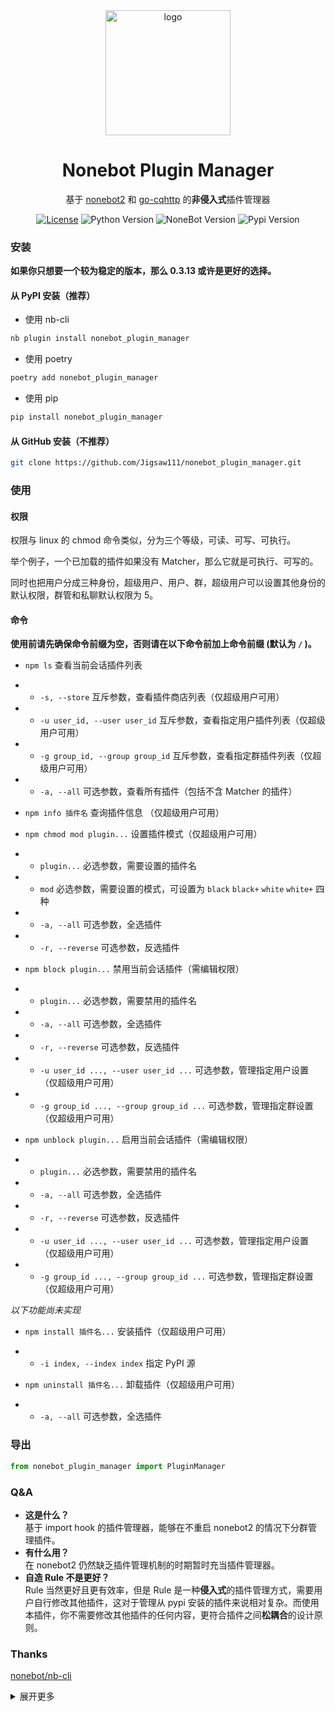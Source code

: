 <div align="center">
	<img width="200" src="docs/logo.png" alt="logo"></br>

# Nonebot Plugin Manager

基于 [nonebot2](https://github.com/nonebot/nonebot2) 和 [go-cqhttp](https://github.com/Mrs4s/go-cqhttp) 的**非侵入式**插件管理器

[![License](https://img.shields.io/github/license/Jigsaw111/nonebot_plugin_manager)](LICENSE)
![Python Version](https://img.shields.io/badge/python-3.7.3+-blue.svg)
![NoneBot Version](https://img.shields.io/badge/nonebot-2.0.0a11+-red.svg)
![Pypi Version](https://img.shields.io/pypi/v/nonebot-plugin-manager.svg)

</div>

### 安装

**如果你只想要一个较为稳定的版本，那么 0.3.13 或许是更好的选择。**

#### 从 PyPI 安装（推荐）

- 使用 nb-cli  

```bash
nb plugin install nonebot_plugin_manager
```

- 使用 poetry

```bash
poetry add nonebot_plugin_manager
```

- 使用 pip

```bash
pip install nonebot_plugin_manager
```

#### 从 GitHub 安装（不推荐）

```bash
git clone https://github.com/Jigsaw111/nonebot_plugin_manager.git
```

### 使用

#### 权限

权限与 linux 的 chmod 命令类似，分为三个等级，可读、可写、可执行。

举个例子，一个已加载的插件如果没有 Matcher，那么它就是可执行、可写的。

同时也把用户分成三种身份，超级用户、用户、群，超级用户可以设置其他身份的默认权限，群管和私聊默认权限为 5。

#### 命令

**使用前请先确保命令前缀为空，否则请在以下命令前加上命令前缀 (默认为 `/` )。**

- `npm ls` 查看当前会话插件列表
- - `-s, --store` 互斥参数，查看插件商店列表（仅超级用户可用）
- - `-u user_id, --user user_id` 互斥参数，查看指定用户插件列表（仅超级用户可用）
- - `-g group_id, --group group_id` 互斥参数，查看指定群插件列表（仅超级用户可用）
- - `-a, --all` 可选参数，查看所有插件（包括不含 Matcher 的插件）

- `npm info 插件名` 查询插件信息 （仅超级用户可用）

- `npm chmod mod plugin...` 设置插件模式（仅超级用户可用）
- - `plugin...` 必选参数，需要设置的插件名
- - `mod` 必选参数，需要设置的模式，可设置为 `black` `black+` `white` `white+` 四种
- - `-a, --all` 可选参数，全选插件
- - `-r, --reverse` 可选参数，反选插件

- `npm block plugin...` 禁用当前会话插件（需编辑权限）
- - `plugin...` 必选参数，需要禁用的插件名
- - `-a, --all` 可选参数，全选插件
- - `-r, --reverse` 可选参数，反选插件
- - `-u user_id ..., --user user_id ...` 可选参数，管理指定用户设置（仅超级用户可用）
- - `-g group_id ..., --group group_id ...` 可选参数，管理指定群设置（仅超级用户可用）

- `npm unblock plugin...` 启用当前会话插件（需编辑权限）
-  - `plugin...` 必选参数，需要禁用的插件名
- - `-a, --all` 可选参数，全选插件
- - `-r, --reverse` 可选参数，反选插件
- - `-u user_id ..., --user user_id ...` 可选参数，管理指定用户设置（仅超级用户可用）
- - `-g group_id ..., --group group_id ...` 可选参数，管理指定群设置（仅超级用户可用）

*以下功能尚未实现*

- `npm install 插件名...` 安装插件（仅超级用户可用）
- - `-i index, --index index` 指定 PyPI 源

- `npm uninstall 插件名...` 卸载插件（仅超级用户可用）
- - `-a, --all` 可选参数，全选插件

### 导出

```python
from nonebot_plugin_manager import PluginManager
```

### Q&A

- **这是什么？**  
  基于 import hook 的插件管理器，能够在不重启 nonebot2 的情况下分群管理插件。
- **有什么用？**  
  在 nonebot2 仍然缺乏插件管理机制的时期暂时充当插件管理器。
- **自造 Rule 不是更好？**  
  Rule 当然更好且更有效率，但是 Rule 是一种**侵入式**的插件管理方式，需要用户自行修改其他插件，这对于管理从 pypi 安装的插件来说相对复杂。而使用本插件，你不需要修改其他插件的任何内容，更符合插件之间**松耦合**的设计原则。

### Thanks

[nonebot/nb-cli](https://github.com/nonebot/nb-cli)

<details>
<summary>展开更多</summary>

### 原理

使用 `run_preprocessor` 装饰器，在 Matcher 运行之前检测其所属的 Plugin 判断是否打断。

事实上 Nonebot 还是加载了插件，所以只能算是**屏蔽**而非**卸载**。

*以下功能尚未实现*

当然，你也可以使用 `npm uninstall` 命令来真正卸载插件，但我不建议你这样做，因为该命令将会重启 Nonebot 。

### To Do

- [x] 分群插件管理
- [ ] 设置插件别名

*咕咕咕*

- [ ] 安装卸载插件

### Bug

- [ ] 无法停用 Matcher 以外的机器人行为（如 APScheduler ）  
      **解决方法：** 暂无
- [x] 任何人都可以屏蔽/启用插件
- [ ] 如果加载了内置插件将会导致错误  
      **解决方法：** 问低调佬

### Changelog

- - 不再保留插件历史记录
- 210423 0.5.0-alpha.2
- - 从主分支分离,不再增加新的功能
- - 将 ignore, global 等配置整合成 mode
- - 新增 `npm set` 命令切换黑/白名单模式
- 210421 0.5.0-alpha.1
- - 调整优先级为 global > user > group
- - 黑/白名单模式切换
- - 可一次管理多个群/用户的插件
- 210418 0.4.0-alpha.4
- - 新增 `--ignore` 用于显示已忽略的插件（即没有 Matcher 的插件和 npm 本身）
- - 修复判断表达式错误导致的插件列表为空
- - 修复使用 load_from_toml 加载插件时产生的错误
- - 修复 export 的函数名称错误
- - 修复 npm info 指令不响应的错误
- - 修复 global 设置无效的错误
- 210417 0.4.0-alpha.1
- - 配置文件格式更换为 `.yml` 
- - list/block/unblock 新增 `globally` 选项，优先级为 global > user/group > default
- - 重构代码，分离 handle 与 data
- - block/unblock 新增 `--reverse` 选项，可反选插件
- 210415
- - 不再将没有 Matcher 的插件添加到插件列表。
- 210403
- - 分离默认设置与私聊设置，默认设置的键值改为 `default`
- 210402
- - 修复 nonebot 2.0.0a13 更新导致的 bug。
- 210331
- - 添加 logo。
- 210330
- - 修复禁用/启用颠倒的 bug。
- 210329
- - 修复 block/unblock 指令中的 -a 参数无效的 bug，修复文档中导出部分的错误。
- 210320
- - 新增 `get_group_plugin_list` 的 export 用于获取群插件列表。
- 210317
- - 调整项目结构，将绝大多数数据处理操作移至 data，handle 只负责调用；修改 export，不再对其他插件暴露底层接口。
- 210314
- - 修复 `npm list`  的 --group 参数不起作用的 bug
- - 新增 `info` 子命令，用于查询插件信息
- 210313
- - 实现爬取插件商店列表
- - 新增 export 导出给其他插件
- 210312
- - `setting.json` 重命名为 `plugin_list.json`，结构改为 `plugin:{group_id:true,group_id:false}`
- 210310 0.3.0
- - 将__init__.py分离成 setting, command, nb 三个文件
- 210310 0.2.0
-  - Matcher 类型更改为 shell_command
-  - 使用 `setting.json` 作为配置文件，基本结构为 `group_id:{plugin:true,plugin:false}` 
- 210307 0.1.0
- - 上架插件商店
- - 确定了通过 `run_preprocessor` 屏蔽 Matcher 的基本原理
- - 使用 `block_list` 作为全局设置（即只屏蔽 block_list 中的插件）

</details>
